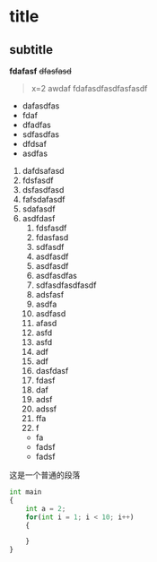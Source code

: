 # title
## subtitle
__fdafasf__
~~dfasfasd~~
>x=2
>awdaf
fdafasdfasdfasfasdf

- dafasdfas
- fdaf
- dfadfas
- sdfasdfas
- dfdsaf
- asdfas

1. dafdsafasd
2. fdsfasdf
3. dsfasdfasd
4. fafsdafasdf
5. sdafasdf
6. asdfdasf
   1. fdsfasdf
   2. fdasfasd
   3. sdfasdf
   4. asdfasdf
   5. asdfasdf
   6. asdfasdfas
   7. sdfasdfasdfasdf
   8. adsfasf
   9. asdfa
   10. asdfasd
   11. afasd
   12. asfd
   13. asfd
   14. adf
   15. adf
      1. dasfdasf
      2. fdasf
      3. daf
      4. adsf
      5. adssf
      6. ffa
      7. f
      - fa
      - fadsf
      - fadsf

这是一个普通的段落
```python
int main
{
    int a = 2;
    for(int i = 1; i < 10; i++)
    {

    }
}
```



